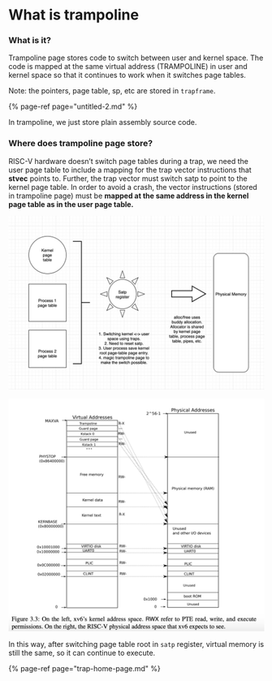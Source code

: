 # What is trampoline

### What is it?

Trampoline page stores code to switch between user and kernel space. The code is mapped at the same virtual address \(TRAMPOLINE\) in user and kernel space so that it continues to work when it switches page tables.

Note: the pointers, page table, sp, etc are stored in `trapframe`. 

{% page-ref page="untitled-2.md" %}

In trampoline, we just store plain assembly source code.

### Where does trampoline page store?

RISC-V hardware doesn’t switch page tables during a trap, we need the user page table to include a mapping for the trap vector instructions that **stvec** points to. Further, the trap vector must switch satp to point to the kernel page table. In order to avoid a crash, the vector instructions \(stored in trampoline page\) must be **mapped at the same address in the kernel page table as in the user page table.**

![](../.gitbook/assets/image%20%2823%29.png)

![](../.gitbook/assets/image%20%2826%29.png)

In this way, after switching page table root in `satp` register, virtual memory is still the same, so it can continue to execute.

{% page-ref page="trap-home-page.md" %}



